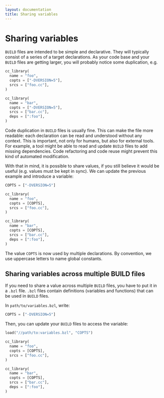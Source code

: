 ```yaml
---
layout: documentation
title: Sharing variables
---
```


# Sharing variables

`BUILD` files are intended to be simple and declarative. They will typically
consist of a series of a target declarations. As your code base and your `BUILD`
files are getting larger, you will probably notice some duplication, e.g.

``` python
cc_library(
  name = "foo",
  copts = ["-DVERSION=5"],
  srcs = ["foo.cc"],
)

cc_library(
  name = "bar",
  copts = ["-DVERSION=5"],
  srcs = ["bar.cc"],
  deps = [":foo"],
)
```

Code duplication in `BUILD` files is usually fine. This can make the file more
readable: each declaration can be read and understood without any context. This
is important, not only for humans, but also for external tools. For example, a
tool might be able to read and update `BUILD` files to add missing dependencies.
Code refactoring and code reuse might prevent this kind of automated
modification.

With that in mind, it is possible to share values, if you still believe it would
be useful (e.g. values must be kept in sync). We can update the previous example
and introduce a variable:

``` python
COPTS = ["-DVERSION=5"]

cc_library(
  name = "foo",
  copts = [COPTS],
  srcs = ["foo.cc"],
)

cc_library(
  name = "bar",
  copts = [COPTS],
  srcs = ["bar.cc"],
  deps = [":foo"],
)
```

The value `COPTS` is now used by multiple declarations. By convention, we use
uppercase letters to name global constants.

## Sharing variables across multiple BUILD files

If you need to share a value across multiple `BUILD` files, you have to put it
in a `.bzl` file. `.bzl` files contain definitions (variables and functions)
that can be used in `BUILD` files.

In `path/to/variables.bzl`, write:

``` python
COPTS = ["-DVERSION=5"]
```

Then, you can update your `BUILD` files to access the variable:

``` python
load("//path/to:variables.bzl", "COPTS")

cc_library(
  name = "foo",
  copts = [COPTS],
  srcs = ["foo.cc"],
)

cc_library(
  name = "bar",
  copts = [COPTS],
  srcs = ["bar.cc"],
  deps = [":foo"],
)
```
